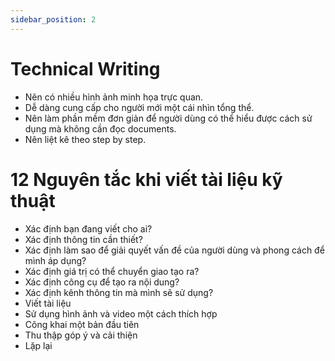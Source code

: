 ```yaml
---
sidebar_position: 2
---
```

# Technical Writing

- Nên có nhiều hình ảnh minh họa trực quan.
- Dễ dàng cung cấp cho người mới một cái nhìn tổng thể.
- Nên làm phần mềm đơn giản để người dùng có thể hiểu được cách sử dụng mà không cần đọc documents.
- Nên liệt kê theo step by step.

# 12 Nguyên tắc khi viết tài liệu kỹ thuật

- Xác định bạn đang viết cho ai?
- Xác định thông tin cần thiết?
- Xác định làm sao để giải quyết vấn đề của người dùng và phong cách để mình áp dụng?
- Xác định giá trị có thể chuyển giao tạo ra?
- Xác định công cụ để tạo ra nội dung?
- Xác định kênh thông tin mà mình sẽ sử dụng?
- Viết tài liệu
- Sử dụng hình ảnh và video một cách thích hợp 
- Công khai một bản đầu tiên
- Thu thập góp ý và cải thiện
- Lặp lại
